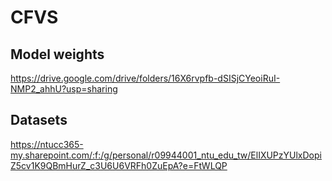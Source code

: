 # CFVS
## Model weights
https://drive.google.com/drive/folders/16X6rvpfb-dSISjCYeoiRuI-NMP2_ahhU?usp=sharing

## Datasets
https://ntucc365-my.sharepoint.com/:f:/g/personal/r09944001_ntu_edu_tw/ElIXUPzYUlxDopiZ5cv1K9QBmHurZ_c3U6U6VRFh0ZuEpA?e=FtWLQP
